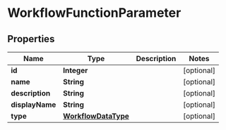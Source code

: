 
# WorkflowFunctionParameter

## Properties
Name | Type | Description | Notes
------------ | ------------- | ------------- | -------------
**id** | **Integer** |  |  [optional]
**name** | **String** |  |  [optional]
**description** | **String** |  |  [optional]
**displayName** | **String** |  |  [optional]
**type** | [**WorkflowDataType**](WorkflowDataType.md) |  |  [optional]



